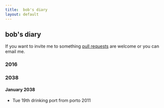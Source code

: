 ```yaml
---
title:  bob's diary
layout: default
---
```

## bob's diary ##

If you want to invite me to something [pull requests](https://github.com/rjw1/randomness.org.uk/blob/master/diary/index.md)
are welcome or you can email me.

### 2016 ###


### 2038 ###

#### January 2038 ####

* Tue 19th drinking port from porto 2011

